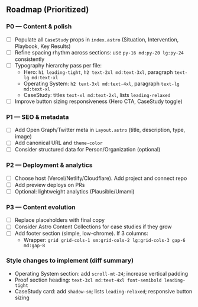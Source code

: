 ## Roadmap (Prioritized)

### P0 — Content & polish
- [ ] Populate all `CaseStudy` props in `index.astro` (Situation, Intervention, Playbook, Key Results)
- [ ] Refine spacing rhythm across sections: use `py-16 md:py-20 lg:py-24` consistently
- [ ] Typography hierarchy pass per file:
  - Hero: `h1 leading-tight`, `h2 text-2xl md:text-3xl`, paragraph `text-lg md:text-xl`
  - Operating System: `h2 text-3xl md:text-4xl`, paragraph `text-lg md:text-xl`
  - CaseStudy: titles `text-xl md:text-2xl`, lists `leading-relaxed`
- [ ] Improve button sizing responsiveness (Hero CTA, CaseStudy toggle)

### P1 — SEO & metadata
- [ ] Add Open Graph/Twitter meta in `Layout.astro` (title, description, type, image)
- [ ] Add canonical URL and `theme-color`
- [ ] Consider structured data for Person/Organization (optional)

### P2 — Deployment & analytics
- [ ] Choose host (Vercel/Netlify/Cloudflare). Add project and connect repo
- [ ] Add preview deploys on PRs
- [ ] Optional: lightweight analytics (Plausible/Umami)

### P3 — Content evolution
- [ ] Replace placeholders with final copy
- [ ] Consider Astro Content Collections for case studies if they grow
- [ ] Add footer section (simple, low-chrome). If 3 columns:
  - Wrapper: `grid grid-cols-1 sm:grid-cols-2 lg:grid-cols-3 gap-6 md:gap-8`

### Style changes to implement (diff summary)
- Operating System section: add `scroll-mt-24`; increase vertical padding
- Proof section heading: `text-3xl md:text-4xl font-semibold leading-tight`
- CaseStudy card: add `shadow-sm`; lists `leading-relaxed`; responsive button sizing


